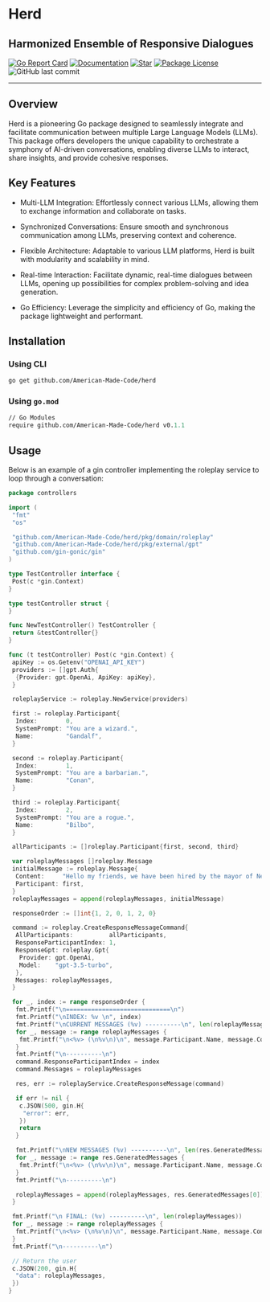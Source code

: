 # Herd

## Harmonized Ensemble of Responsive Dialogues

[![Go Report Card][report-card-image]][report-card-url]
[![Documentation][docs-image]][docs-url]
[![Star][star-image]][star-url]
[![Package License][package-license-image]][package-license-url]
![GitHub last commit](https://img.shields.io/github/last-commit/American-Made-Code/herd)

______________________________________________________________________

## Overview

Herd is a pioneering Go package designed to seamlessly integrate and facilitate communication between multiple Large Language Models (LLMs). This package offers developers the unique capability to orchestrate a symphony of AI-driven conversations, enabling diverse LLMs to interact, share insights, and provide cohesive responses.

## Key Features

- Multi-LLM Integration: Effortlessly connect various LLMs, allowing them to exchange information and collaborate on tasks.

- Synchronized Conversations: Ensure smooth and synchronous communication among LLMs, preserving context and coherence.

- Flexible Architecture: Adaptable to various LLM platforms, Herd is built with modularity and scalability in mind.

- Real-time Interaction: Facilitate dynamic, real-time dialogues between LLMs, opening up possibilities for complex problem-solving and idea generation.

- Go Efficiency: Leverage the simplicity and efficiency of Go, making the package lightweight and performant.

## Installation

### Using CLI

~~~bash
go get github.com/American-Made-Code/herd 
~~~

### Using `go.mod`

~~~go.mod
// Go Modules
require github.com/American-Made-Code/herd v0.1.1
~~~

## Usage

Below is an example of a gin controller implementing the roleplay service to loop through a conversation:

~~~go
package controllers

import (
 "fmt"
 "os"

 "github.com/American-Made-Code/herd/pkg/domain/roleplay"
 "github.com/American-Made-Code/herd/pkg/external/gpt"
 "github.com/gin-gonic/gin"
)

type TestController interface {
 Post(c *gin.Context)
}

type testController struct {
}

func NewTestController() TestController {
 return &testController{}
}

func (t testController) Post(c *gin.Context) {
 apiKey := os.Getenv("OPENAI_API_KEY")
 providers := []gpt.Auth{
  {Provider: gpt.OpenAi, ApiKey: apiKey},
 }

 roleplayService := roleplay.NewService(providers)

 first := roleplay.Participant{
  Index:        0,
  SystemPrompt: "You are a wizard.",
  Name:         "Gandalf",
 }

 second := roleplay.Participant{
  Index:        1,
  SystemPrompt: "You are a barbarian.",
  Name:         "Conan",
 }

 third := roleplay.Participant{
  Index:        2,
  SystemPrompt: "You are a rogue.",
  Name:         "Bilbo",
 }

 allParticipants := []roleplay.Participant{first, second, third}

 var roleplayMessages []roleplay.Message
 initialMessage := roleplay.Message{
  Content:     "Hello my friends, we have been hired by the mayor of Neverwinter to investigate the disappearance of several children. Are you ready to embark on this adventure?",
  Participant: first,
 }
 roleplayMessages = append(roleplayMessages, initialMessage)

 responseOrder := []int{1, 2, 0, 1, 2, 0}

 command := roleplay.CreateResponseMessageCommand{
  AllParticipants:          allParticipants,
  ResponseParticipantIndex: 1,
  ResponseGpt: roleplay.Gpt{
   Provider: gpt.OpenAi,
   Model:    "gpt-3.5-turbo",
  },
  Messages: roleplayMessages,
 }

 for _, index := range responseOrder {
  fmt.Printf("\n=============================\n")
  fmt.Printf("\nINDEX: %v \n", index)
  fmt.Printf("\nCURRENT MESSAGES (%v) ----------\n", len(roleplayMessages))
  for _, message := range roleplayMessages {
   fmt.Printf("\n<%v> (\n%v\n)\n", message.Participant.Name, message.Content)
  }
  fmt.Printf("\n----------\n")
  command.ResponseParticipantIndex = index
  command.Messages = roleplayMessages

  res, err := roleplayService.CreateResponseMessage(command)

  if err != nil {
   c.JSON(500, gin.H{
    "error": err,
   })
   return
  }

  fmt.Printf("\nNEW MESSAGES (%v) ----------\n", len(res.GeneratedMessages))
  for _, message := range res.GeneratedMessages {
   fmt.Printf("\n<%v> (\n%v\n)\n", message.Participant.Name, message.Content)
  }
  fmt.Printf("\n----------\n")

  roleplayMessages = append(roleplayMessages, res.GeneratedMessages[0])
 }

 fmt.Printf("\n FINAL: (%v) ----------\n", len(roleplayMessages))
 for _, message := range roleplayMessages {
  fmt.Printf("\n<%v> (\n%v\n)\n", message.Participant.Name, message.Content)
 }
 fmt.Printf("\n----------\n")

 // Return the user
 c.JSON(200, gin.H{
  "data": roleplayMessages,
 })
}

~~~

[docs-image]: https://img.shields.io/badge/Documentation-grey.svg?logo=github
[docs-url]: https://github.com/American-Made-Code/herd
[star-image]: https://img.shields.io/github/stars/camel-ai/camel?label=stars&logo=github&color=brightgreen
[star-url]: https://github.com/American-Made-Code/herd/stargazers
[package-license-image]: https://img.shields.io/github/license/American-Made-Code/herd
[package-license-url]: https://github.com/American-Made-Code/herd/blob/main/LICENSE
[report-card-image]: https://goreportcard.com/badge/American-Made-Code/herd
[report-card-url]: https://goreportcard.com/report/American-Made-Code/herd
